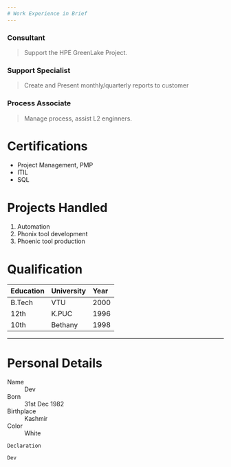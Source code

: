 ```yaml
---
# Work Experience in Brief
---
```



### Consultant

> Support the HPE GreenLake Project.

### Support Specialist

> Create and Present monthly/quarterly reports to customer

### Process Associate

> Manage process, assist L2 enginners.

# Certifications

*   Project Management, PMP
*   ITIL
*   SQL

# Projects Handled

1.  Automation
2.  Phonix tool development
3.  Phoenic tool production

# Qualification

| Education    | University        | Year |
|:-------------|:------------------|:------|
| B.Tech       | VTU               | 2000  |
| 12th         | K.PUC             | 1996  |
| 10th         | Bethany           | 1998  |



* * *



# Personal Details

<dl>
<dt>Name</dt>
<dd>Dev</dd>
<dt>Born</dt>
<dd>31st Dec 1982</dd>
<dt>Birthplace</dt>
<dd>Kashmir</dd>
<dt>Color</dt>
<dd>White</dd>
</dl>

```
Declaration
```

```
Dev
```
